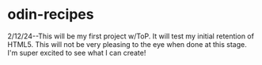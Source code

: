 # odin-recipes

2/12/24--This will be my first project w/ToP. It will test my initial retention of HTML5. This will not be very pleasing to the eye when done at this stage. I'm super excited to see what I can create!